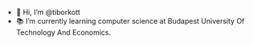 - 👋 Hi, I’m @tiborkott
- 📚 I’m currently learning computer science at Budapest University Of Technology And Economics.

<!---
tiborkott/tiborkott is a ✨ special ✨ repository because its `README.md` (this file) appears on your GitHub profile.
You can click the Preview link to take a look at your changes.
--->
